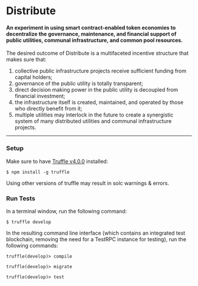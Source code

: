 # Distribute

#### An experiment in using smart contract-enabled token economies to decentralize the governance, maintenance, and financial support of public utilities, communal infrastructure, and common pool resources.

The desired outcome of Distribute is a multifaceted incentive structure that makes sure that:

1. collective public infrastructure projects receive sufficient funding from capital holders;
2. governance of the public utility is totally transparent;
3. direct decision making power in the public utility is decoupled from financial investment;
4. the infrastructure itself is created, maintained, and operated by those who directly benefit from it;
5. multiple utilities may interlock in the future to create a synergistic system of many distributed utilities and communal infrastructure projects.

---

### Setup

Make sure to have [Truffle v4.0.0](https://github.com/trufflesuite/truffle/releases/tag/v4.0.0) installed:

`$ npm install -g truffle`

Using other versions of truffle may result in solc warnings & errors.

### Run Tests

In a terminal window, run the following command:

`$ truffle develop`

In the resulting command line interface (which contains an integrated test blockchain, removing the need for a TestRPC instance for testing), run the following commands:

`truffle(develop)> compile`

`truffle(develop)> migrate`

`truffle(develop)> test`

